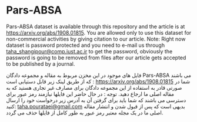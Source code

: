 # Pars-ABSA
Pars-ABSA dataset is available through this repository and the article is at https://arxiv.org/abs/1908.01815. You are allowed only to use this dataset for non-commercial activities by giving citation to our article.
Note: Right now dataset is password protected and you need to e-mail us through taha_shangipour@comp.iust.ac.ir to get the password, obviously the password is going to be removed from files after our article gets accepted to be published by a journal.

فایل های موجود در این مخزن مربوط به مقاله و مجموعه دادگان Pars-ABSA می باشند که از طریق لینک زیر قابل دستیابی است :
https://arxiv.org/abs/1908.01815
شما در صورتی قادر به استفاده از این مجموعه دادگان برای مصارف غیر تجاری هستید که به مقاله اصلی ما ارجاع دهید.
توجه : در حال حاضر این فایلها نیازمند رمز عبور برای دسترسی می باشند که شما باید برای گرفتن آن به آدرس زیر درخواست خود را ارسال کنید:
taha.pourataei@gmail.com
بدیهی است که پس از قبول شدن و انتشار مقاله اصلی ما در یک مجله معتبر رمز عبور به طور کامل از فایلها حذف می گردد.
